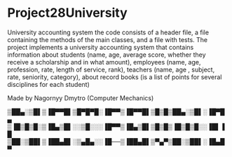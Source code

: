 # Project28University
University accounting system
the code consists of a header file, a file containing the methods of the main classes, and a file with tests. The project implements a university accounting system that contains information about students (name, age, average score, whether they receive a scholarship and in what amount), employees (name, age, profession, rate, length of service, rank), teachers (name, age , subject, rate, seniority, category), about record books (is a list of points for several disciplines for each student)

Made by Nagornyy Dmytro (Computer Mechanics)

▒██▄░▒█▌▒▐█▀▀█▌▒█▀█▀█░▐█▀▀▒▐█▀▀█▌▒█▒█▒██▄░▒█▌░▐█▀█▄
▒▐█▒█▒█░▒▐█▄▒█▌░░▒█░░░▐█▀▀▒▐█▄▒█▌▒█▒█▒▐█▒█▒█░░▐█▌▐█
▒██░▒██▌▒▐██▄█▌░▒▄█▄░░▐█──▒▐██▄█▌▒▀▄▀▒██░▒██▌░▐█▄█▀
